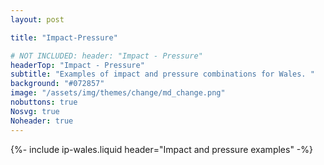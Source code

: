 ```yaml
---
layout: post

title: "Impact-Pressure"

# NOT INCLUDED: header: "Impact - Pressure"
headerTop: "Impact - Pressure"
subtitle: "Examples of impact and pressure combinations for Wales. " 
background: "#072857"
image: "/assets/img/themes/change/md_change.png"
nobuttons: true
Nosvg: true
Noheader: true
---
```


{%-
include ip-wales.liquid
header="Impact and pressure examples"
-%}
